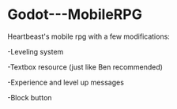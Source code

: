# Godot---MobileRPG
Heartbeast's mobile rpg with a few modifications:

-Leveling system

-Textbox resource (just like Ben recommended)

-Experience and level up messages

-Block button
